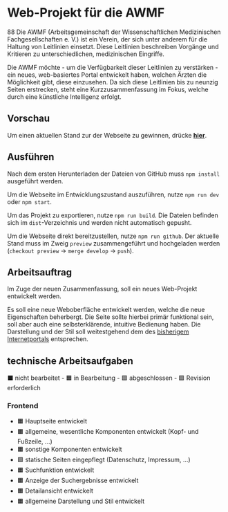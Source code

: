 # Web-Projekt für die AWMF
88
Die AWMF (Arbeitsgemeinschaft der Wissenschaftlichen Medizinischen Fachgesellschaften e. V.) ist ein Verein, der sich
unter anderem für die Haltung von Leitlinien einsetzt. Diese Leitlinien beschreiben Vorgänge und Kritieren zu unterschiedlichen,
medizinischen Eingriffe.

Die AWMF möchte - um die Verfügbarkeit dieser Leitlinien zu verstärken - ein neues, web-basiertes Portal entwickelt haben, welchen
Ärzten die Möglichkeit gibt, diese einzusehen. Da sich diese Leitlinien bis zu neunzig Seiten erstrecken, steht eine Kurzzusammenfassung
im Fokus, welche durch eine künstliche Intelligenz erfolgt.

## Vorschau

Um einen aktuellen Stand zur der Webseite zu gewinnen, drücke **[hier](https://bananenpfleucker.github.io/s3_website/)**.

## Ausführen

Nach dem ersten Herunterladen der Dateien von GitHub muss `npm install` ausgeführt werden.

Um die Webseite im Entwicklungszustand auszuführen, nutze `npm run dev` oder `npm start`.

Um das Projekt zu exportieren, nutze `npm run build`.
Die Dateien befinden sich im `dist`-Verzeichnis und werden nicht automatisch gepusht.

Um die Webseite direkt bereitzustellen, nutze `npm run github`.
Der aktuelle Stand muss im Zweig `preview` zusammengeführt und hochgeladen werden
(`checkout preview` → `merge develop` → `push`).

## Arbeitsauftrag

Im Zuge der neuen Zusammenfassung, soll ein neues Web-Projekt entwickelt werden.

Es soll eine neue Weboberfläche entwickelt werden, welche die neue Eigenschaften beherbergt. Die Seite sollte hierbei primär funktional sein,
soll aber auch eine selbsterklärende, intuitive Bedienung haben. Die Darstellung und der Stil soll weitestgehend dem des
[bisherigem Internetportals](https://register.awmf.org/de/start) entsprechen.

## technische Arbeitsaufgaben

⬛ nicht bearbeitet - 🟧 in Bearbeitung - 🟩 abgeschlossen - 🟪 Revision erforderlich

### Frontend

* 🟧 Hauptseite entwickelt
* 🟧 allgemeine, wesentliche Komponenten entwickelt (Kopf- und Fußzeile, ...)
* 🟧 sonstige Komponenten entwickelt 
* 🟩 statische Seiten eingepflegt (Datenschutz, Impressum, ...)
* 🟧 Suchfunktion entwickelt
* 🟧 Anzeige der Suchergebnisse entwickelt
* 🟧 Detailansicht entwickelt
* 🟧 allgemeine Darstellung und Stil entwickelt 
